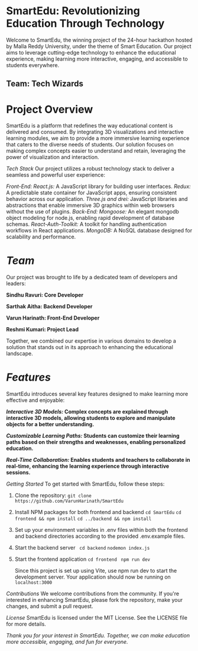 # SmartEdu: Revolutionizing Education Through Technology

Welcome to SmartEdu, the winning project of the 24-hour hackathon hosted by Malla Reddy University, under the theme of Smart Education. Our project aims to leverage cutting-edge technology to enhance the educational experience, making learning more interactive, engaging, and accessible to students everywhere.

## Team: Tech Wizards

# Project Overview
SmartEdu is a platform that redefines the way educational content is delivered and consumed. By integrating 3D visualizations and interactive learning modules, we aim to provide a more immersive learning experience that caters to the diverse needs of students. Our solution focuses on making complex concepts easier to understand and retain, leveraging the power of visualization and interaction.

*Tech Stack*
Our project utilizes a robust technology stack to deliver a seamless and powerful user experience:

*Front-End:*
_React.js:_ A JavaScript library for building user interfaces.
_Redux:_ A predictable state container for JavaScript apps, ensuring consistent behavior across our application.
_Three.js and drei:_ JavaScript libraries and abstractions that enable immersive 3D graphics within web browsers without the use of plugins.
*Back-End:*
_Mongoose:_ An elegant mongodb object modeling for node.js, enabling rapid development of database schemas.
_React-Auth-Toolkit:_ A toolkit for handling authentication workflows in React applications.
_MongoDB:_ A NoSQL database designed for scalability and performance.

# *Team*
Our project was brought to life by a dedicated team of developers and leaders:

**Sindhu Ravuri: Core Developer**

**Sarthak Aitha: Backend Developer**

**Varun Harinath: Front-End Developer**

**Reshmi Kumari: Project Lead**

Together, we combined our expertise in various domains to develop a solution that stands out in its approach to enhancing the educational landscape.

# *Features*
SmartEdu introduces several key features designed to make learning more effective and enjoyable:

**_Interactive 3D Models:_ Complex concepts are explained through interactive 3D models, allowing students to explore and manipulate objects for a better understanding.**

**_Customizable Learning Paths:_ Students can customize their learning paths based on their strengths and weaknesses, enabling personalized education.**

**_Real-Time Collaboration:_ Enables students and teachers to collaborate in real-time, enhancing the learning experience through interactive sessions.**


*Getting Started*
To get started with SmartEdu, follow these steps:
1. Clone the repository:
       `git clone https://github.com/VarunHarinath/SmartEdu`
   
3. Install NPM packages for both frontend and backend
          `cd SmartEdu`
            `cd frontend && npm install`
            `cd ../backend && npm install`
  
5. Set up your environment variables in .env files within both the frontend and backend directories according to the provided .env.example files.
   
6. Start the backend server
    ` cd backend`
     `nodemon index.js`
   
7. Start the frontend application
     `cd frontend`
    ` npm run dev`

      Since this project is set up using Vite, use npm run dev to start the development server.
               Your application should now be running on `localhost:3000`
   
*Contributions*
We welcome contributions from the community. If you're interested in enhancing SmartEdu, please fork the repository, make your changes, and submit a pull request.

*License*
SmartEdu is licensed under the MIT License. See the LICENSE file for more details.

_Thank you for your interest in SmartEdu. Together, we can make education more accessible, engaging, and fun for everyone._





